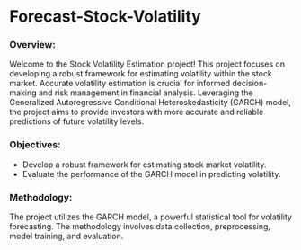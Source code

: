# Forecast-Stock-Volatility
### Overview:
Welcome to the Stock Volatility Estimation project! This project focuses on developing a robust framework for estimating volatility within the stock market. Accurate volatility estimation is crucial for informed decision-making and risk management in financial analysis. Leveraging the Generalized Autoregressive Conditional Heteroskedasticity (GARCH) model, the project aims to provide investors with more accurate and reliable predictions of future volatility levels.

### Objectives:
- Develop a robust framework for estimating stock market volatility.
- Evaluate the performance of the GARCH model in predicting volatility.
  
### Methodology:
The project utilizes the GARCH model, a powerful statistical tool for volatility forecasting. The methodology involves data collection, preprocessing, model training, and evaluation. 



